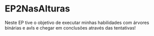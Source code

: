 # EP2NasAlturas
Neste EP tive o objetivo de executar minhas habilidades com árvores binárias e avls e chegar em conclusões através das tentativas!
